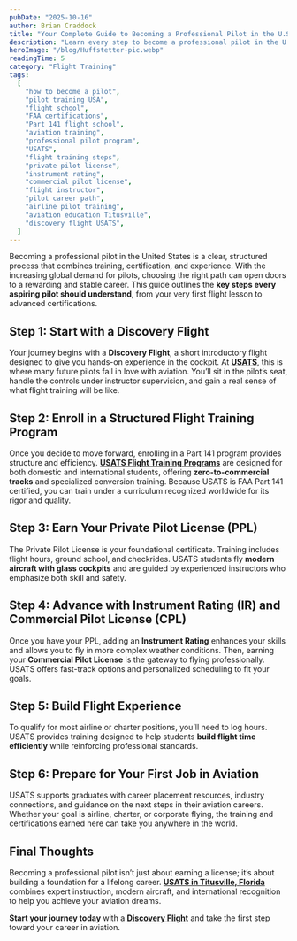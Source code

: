 ```yaml
---
pubDate: "2025-10-16"
author: Brian Craddock
title: "Your Complete Guide to Becoming a Professional Pilot in the U.S."
description: "Learn every step to become a professional pilot in the U.S. — from your first flight lesson to advanced certifications. Discover how USATS provides world-class training and support."
heroImage: "/blog/Huffstetter-pic.webp"
readingTime: 5
category: "Flight Training"
tags:
  [
    "how to become a pilot",
    "pilot training USA",
    "flight school",
    "FAA certifications",
    "Part 141 flight school",
    "aviation training",
    "professional pilot program",
    "USATS",
    "flight training steps",
    "private pilot license",
    "instrument rating",
    "commercial pilot license",
    "flight instructor",
    "pilot career path",
    "airline pilot training",
    "aviation education Titusville",
    "discovery flight USATS",
  ]
---
```


Becoming a professional pilot in the United States is a clear, structured process that combines training, certification, and experience. With the increasing global demand for pilots, choosing the right path can open doors to a rewarding and stable career. This guide outlines the **key steps every aspiring pilot should understand**, from your very first flight lesson to advanced certifications.

## Step 1: Start with a Discovery Flight

Your journey begins with a **Discovery Flight**, a short introductory flight designed to give you hands-on experience in the cockpit. At [**USATS**](/contact-us), this is where many future pilots fall in love with aviation. You’ll sit in the pilot’s seat, handle the controls under instructor supervision, and gain a real sense of what flight training will be like.

## Step 2: Enroll in a Structured Flight Training Program

Once you decide to move forward, enrolling in a Part 141 program provides structure and efficiency. [**USATS Flight Training Programs**](/airplane-training) are designed for both domestic and international students, offering **zero-to-commercial tracks** and specialized conversion training. Because USATS is FAA Part 141 certified, you can train under a curriculum recognized worldwide for its rigor and quality.

## Step 3: Earn Your Private Pilot License (PPL)

The Private Pilot License is your foundational certificate. Training includes flight hours, ground school, and checkrides. USATS students fly **modern aircraft with glass cockpits** and are guided by experienced instructors who emphasize both skill and safety.

## Step 4: Advance with Instrument Rating (IR) and Commercial Pilot License (CPL)

Once you have your PPL, adding an **Instrument Rating** enhances your skills and allows you to fly in more complex weather conditions. Then, earning your **Commercial Pilot License** is the gateway to flying professionally. USATS offers fast-track options and personalized scheduling to fit your goals.

## Step 5: Build Flight Experience

To qualify for most airline or charter positions, you’ll need to log hours. USATS provides training designed to help students **build flight time efficiently** while reinforcing professional standards.

## Step 6: Prepare for Your First Job in Aviation

USATS supports graduates with career placement resources, industry connections, and guidance on the next steps in their aviation careers. Whether your goal is airline, charter, or corporate flying, the training and certifications earned here can take you anywhere in the world.

## Final Thoughts

Becoming a professional pilot isn’t just about earning a license; it’s about building a foundation for a lifelong career. [**USATS in Titusville, Florida**](https://usats.training) combines expert instruction, modern aircraft, and international recognition to help you achieve your aviation dreams.

**Start your journey today** with a [**Discovery Flight**](/contact-us) and take the first step toward your career in aviation.
